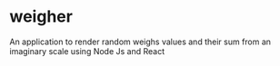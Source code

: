 # weigher
An application to render random weighs values and their sum from an imaginary scale using Node Js and React
